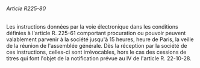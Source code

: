 ###### Article R225-80

Les instructions données par la voie électronique dans les conditions définies à l'article R. 225-61 comportant procuration ou pouvoir peuvent valablement parvenir à la société jusqu'à 15 heures, heure de Paris, la veille de la réunion de l'assemblée générale. Dès la réception par la société de ces instructions, celles-ci sont irrévocables, hors le cas des cessions de titres qui font l'objet de la notification prévue au IV de l'article R. 22-10-28.

